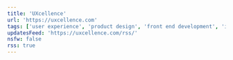```yaml
---
title: 'UXcellence'
url: 'https://uxcellence.com'
tags: ['user experience', 'product design', 'front end development', 'interaction design', 'accessibility','inclusive design']
updatesFeed: 'https://uxcellence.com/rss/'
nsfw: false
rss: true
---
```

